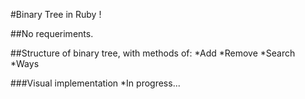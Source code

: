 #Binary Tree in Ruby !

##No requeriments.

##Structure of binary tree, with methods of:
*Add
*Remove
*Search
*Ways

###Visual implementation
*In progress...
